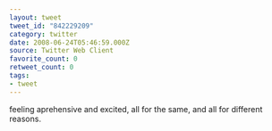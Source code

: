 ```yaml
---
layout: tweet
tweet_id: "842229209"
category: twitter
date: 2008-06-24T05:46:59.000Z
source: Twitter Web Client
favorite_count: 0
retweet_count: 0
tags:
- tweet
---
```


feeling aprehensive and excited, all for the same, and all for different reasons.
